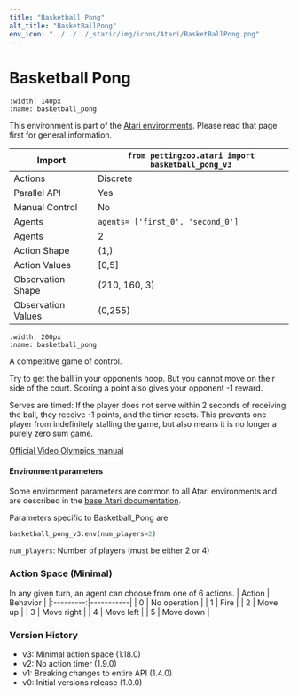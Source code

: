 ```yaml
---
title: "Basketball Pong"
alt_title: "BasketBallPong"
env_icon: "../../../_static/img/icons/Atari/BasketBallPong.png"
---
```


# Basketball Pong

```{figure} atari_basketball_pong.gif 
:width: 140px
:name: basketball_pong
```

This environment is part of the <a href='..'>Atari environments</a>. Please read that page first for general information.

| Import             | `from pettingzoo.atari import basketball_pong_v3` |
|--------------------|---------------------------------------------------|
| Actions            | Discrete                                          |
| Parallel API       | Yes                                               |
| Manual Control     | No                                                |
| Agents             | `agents= ['first_0', 'second_0']`                 |
| Agents             | 2                                                 |
| Action Shape       | (1,)                                              |
| Action Values      | [0,5]                                             |
| Observation Shape  | (210, 160, 3)                                     |
| Observation Values | (0,255)                                           |

```{figure} ../../_static/img/aec/atari_basketball_pong_aec.svg
:width: 200px
:name: basketball_pong
```

A competitive game of control.

Try to get the ball in your opponents hoop. But you cannot move on their side of the court. Scoring a point also gives your opponent -1 reward.

Serves are timed: If the player does not serve within 2 seconds of receiving the ball, they receive -1 points, and the timer resets. This prevents one player from indefinitely stalling the game, but also means it is no longer a purely zero sum game.


[Official Video Olympics manual](https://atariage.com/manual_html_page.php?SoftwareLabelID=587)

#### Environment parameters

Some environment parameters are common to all Atari environments and are described in the [base Atari documentation](../atari).

Parameters specific to Basketball_Pong are

``` python
basketball_pong_v3.env(num_players=2)
```

`num_players`:  Number of players (must be either 2 or 4)

### Action Space (Minimal)

In any given turn, an agent can choose from one of 6 actions.
| Action    | Behavior  |
|:---------:|-----------|
| 0         | No operation |
| 1         | Fire |
| 2         | Move up |
| 3         | Move right |
| 4         | Move left |
| 5         | Move down |

### Version History

* v3: Minimal action space (1.18.0)
* v2: No action timer (1.9.0)
* v1: Breaking changes to entire API (1.4.0)
* v0: Initial versions release (1.0.0)
